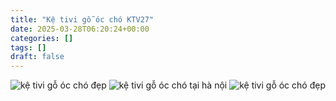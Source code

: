 ```yaml
---
title: "Kệ tivi gỗ óc chó KTV27"
date: 2025-03-28T06:20:24+00:00
categories: []
tags: []
draft: false
---
```

![kệ tivi gỗ óc chó đẹp](/img/ke-tivi/ktv27/ke-ti-vi-go-oc-cho-ktv27-1.webp)
![kệ tivi gỗ óc chó tại hà nội](/img/ke-tivi/ktv27/ke-ti-vi-go-oc-cho-ktv27-2.webp)
![kệ tivi gỗ óc chó đẹp](/img/ke-tivi/ktv27/ke-ti-vi-go-oc-cho-ktv27-3.webp)